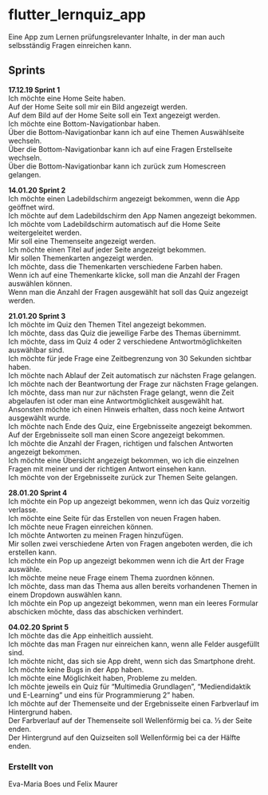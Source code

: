 # flutter_lernquiz_app

Eine App zum Lernen prüfungsrelevanter Inhalte, in der man auch selbsständig Fragen einreichen kann.

## Sprints

**17.12.19 Sprint 1**<br/>
Ich möchte eine Home Seite haben.<br/>
Auf der Home Seite soll mir ein Bild angezeigt werden.<br/>
Auf dem Bild auf der Home Seite soll ein Text angezeigt werden.<br/>
Ich möchte eine Bottom-Navigationbar haben.<br/>
Über die Bottom-Navigationbar kann ich auf eine Themen Auswählseite wechseln.<br/>
Über die Bottom-Navigationbar kann ich auf eine Fragen Erstellseite wechseln.<br/>
Über die Bottom-Navigationbar kann ich zurück zum Homescreen gelangen.<br/>

**14.01.20 Sprint 2**<br/>
Ich möchte einen Ladebildschirm angezeigt bekommen, wenn die App geöffnet wird.<br/>
Ich möchte auf dem Ladebildschirm den App Namen angezeigt bekommen.<br/>
Ich möchte vom Ladebildschirm automatisch auf die Home Seite weitergeleitet werden.<br/>
Mir soll eine Themenseite angezeigt werden.<br/>
Ich möchte einen Titel auf jeder Seite angezeigt bekommen.<br/>
Mir sollen Themenkarten angezeigt werden.<br/>
Ich möchte, dass die Themenkarten verschiedene Farben haben.<br/>
Wenn ich auf eine Themenkarte klicke, soll man die Anzahl der Fragen auswählen können.<br/>
Wenn man die Anzahl der Fragen ausgewählt hat soll das Quiz angezeigt werden.<br/>

**21.01.20 Sprint 3**<br/>
Ich möchte im Quiz den Themen Titel angezeigt bekommen.<br/>
Ich möchte, dass das Quiz die jeweilige Farbe des Themas übernimmt.<br/>
Ich möchte, dass im Quiz 4 oder 2 verschiedene Antwortmöglichkeiten auswählbar sind.<br/>
Ich möchte für jede Frage eine Zeitbegrenzung von 30 Sekunden sichtbar haben.<br/>
Ich möchte nach Ablauf der Zeit automatisch zur nächsten Frage gelangen.<br/>
Ich möchte nach der Beantwortung der Frage zur nächsten Frage gelangen.<br/>
Ich möchte, dass man nur zur nächsten Frage gelangt, wenn die Zeit abgelaufen ist oder man eine Antwortmöglichkeit ausgewählt hat.<br/>
Ansonsten möchte ich einen Hinweis erhalten, dass noch keine Antwort ausgewählt wurde.<br/>
Ich möchte nach Ende des Quiz, eine Ergebnisseite angezeigt bekommen.<br/>
Auf der Ergebnisseite soll man einen Score angezeigt bekommen.<br/>
Ich möchte die Anzahl der Fragen, richtigen und falschen Antworten angezeigt bekommen.<br/>
Ich möchte eine Übersicht angezeigt bekommen, wo ich die einzelnen Fragen mit meiner und der richtigen Antwort einsehen kann.<br/>
Ich möchte von der Ergebnisseite zurück zur Themen Seite gelangen.<br/>

**28.01.20 Sprint 4**<br/>
Ich möchte ein Pop up angezeigt bekommen, wenn ich das Quiz vorzeitig verlasse.<br/>
Ich möchte eine Seite für das Erstellen von neuen Fragen haben.<br/>
Ich möchte neue Fragen einreichen können.<br/>
Ich möchte Antworten zu meinen Fragen hinzufügen.<br/>
Mir sollen zwei verschiedene Arten von Fragen angeboten werden, die ich erstellen kann.<br/>
Ich möchte ein Pop up angezeigt bekommen wenn ich die Art der Frage auswähle.<br/>
Ich möchte meine neue Frage einem Thema zuordnen können.<br/>
Ich möchte, dass man das Thema aus allen bereits vorhandenen Themen in einem Dropdown auswählen kann.<br/>
Ich möchte ein Pop up angezeigt bekommen, wenn man ein leeres Formular abschicken möchte, dass das abschicken verhindert.<br/>


**04.02.20 Sprint 5**<br/>
Ich möchte das die App einheitlich aussieht.<br/>
Ich möchte das man Fragen nur einreichen kann, wenn alle Felder ausgefüllt sind.<br/>
Ich möchte nicht, das sich sie App dreht, wenn sich das Smartphone dreht.<br/>
Ich möchte keine Bugs in der App haben.<br/>
Ich möchte eine Möglichkeit haben, Probleme zu melden.<br/>
Ich möchte jeweils ein Quiz für “Multimedia Grundlagen”, “Mediendidaktik und E-Learning” und eins für Programmierung 2” haben.<br/>
Ich möchte auf der Themenseite und der Ergebnisseite einen Farbverlauf im Hintergrund haben.<br/>
Der Farbverlauf auf der Themenseite soll Wellenförmig bei ca. ⅓ der Seite enden.<br/>
Der Hintergrund auf den Quizseiten soll Wellenförmig bei ca der Hälfte enden.<br/>


### Erstellt von
Eva-Maria Boes und Felix Maurer
